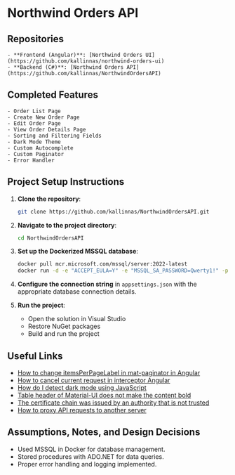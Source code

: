 # Northwind Orders API

## Repositories
    - **Frontend (Angular)**: [Northwind Orders UI](https://github.com/kallinnas/northwind-orders-ui)
    - **Backend (C#)**: [Northwind Orders API](https://github.com/kallinnas/NorthwindOrdersAPI)

## Completed Features
    - Order List Page
    - Create New Order Page
    - Edit Order Page
    - View Order Details Page
    - Sorting and Filtering Fields
    - Dark Mode Theme
    - Custom Autocomplete
    - Custom Paginator
    - Error Handler

## Project Setup Instructions

1. **Clone the repository**:
    ```bash
    git clone https://github.com/kallinnas/NorthwindOrdersAPI.git
    ```
2. **Navigate to the project directory**:
    ```bash
    cd NorthwindOrdersAPI
    ```
3. **Set up the Dockerized MSSQL database**:
    ```bash
    docker pull mcr.microsoft.com/mssql/server:2022-latest
    docker run -d -e "ACCEPT_EULA=Y" -e "MSSQL_SA_PASSWORD=Qwerty1!" -p 1433:1433 -d --name mssql_server mcr.microsoft.com/mssql/server:2022-latest
    ```
4. **Configure the connection string** in `appsettings.json` with the appropriate database connection details.

5. **Run the project**:
    - Open the solution in Visual Studio
    - Restore NuGet packages
    - Build and run the project

  ## Useful Links

- [How to change itemsPerPageLabel in mat-paginator in Angular](https://stackoverflow.com/questions/54057030/how-to-change-itemsperpagelabel-in-mat-paginator-in-angular-6)
- [How to cancel current request in interceptor Angular](https://stackoverflow.com/questions/46433953/how-to-cancel-current-request-in-interceptor-angular-4)
- [How do I detect dark mode using JavaScript](https://stackoverflow.com/questions/56393880/how-do-i-detect-dark-mode-using-javascript)
- [Table header of Material-UI does not make the content bold](https://stackoverflow.com/questions/68512168/tableheader-of-material-ui-does-not-make-the-content-bold)
- [The certificate chain was issued by an authority that is not trusted](https://stackoverflow.com/questions/17615260/the-certificate-chain-was-issued-by-an-authority-that-is-not-trusted-when-conn/70850834#70850834)
- [How to proxy API requests to another server](https://stackoverflow.com/questions/37172928/how-to-proxy-api-requests-to-another-server/71764796#71764796)


## Assumptions, Notes, and Design Decisions
- Used MSSQL in Docker for database management.
- Stored procedures with ADO.NET for data queries.
- Proper error handling and logging implemented.  
